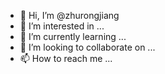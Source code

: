 - 👋 Hi, I’m @zhurongjiang
- 👀 I’m interested in ...
- 🌱 I’m currently learning ...
- 💞️ I’m looking to collaborate on ...
- 📫 How to reach me ...

<!---
zhurongjiang/zhurongjiang is a ✨ special ✨ repository because its `README.md` (this file) appears on your GitHub profile.
You can click the Preview link to take a look at your changes.
--->
